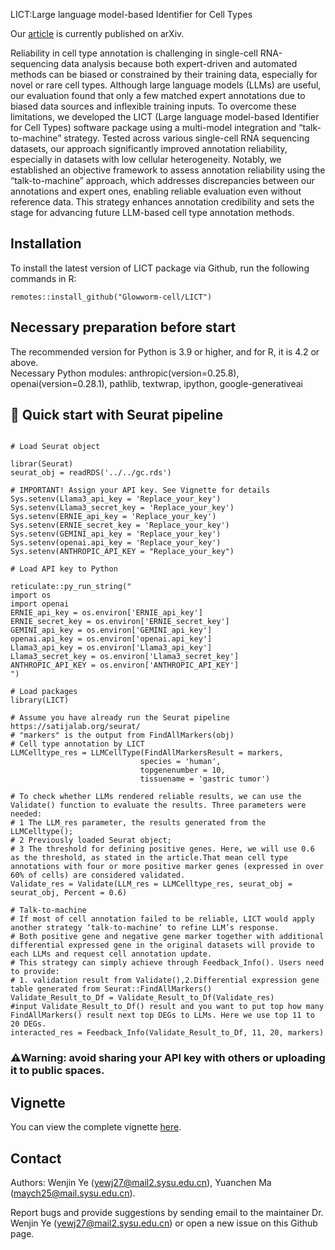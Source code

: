 LICT:Large language model-based Identifier for Cell Types

Our [article](https://arxiv.org/abs/2409.15678) is currently published on arXiv.

Reliability in cell type annotation is challenging in single-cell RNA-sequencing data analysis because both expert-driven and automated methods can be biased or constrained by their training data, especially for novel or rare cell types. Although large language models (LLMs) are useful, our evaluation found that only a few matched expert annotations due to biased data sources and inflexible training inputs. To overcome these limitations, we developed the LICT (Large language model-based Identifier for Cell Types) software package using a multi-model integration and “talk-to-machine” strategy. Tested across various single-cell RNA sequencing datasets, our approach significantly improved annotation reliability, especially in datasets with low cellular heterogeneity. Notably, we established an objective framework to assess annotation reliability using the “talk-to-machine” approach, which addresses discrepancies between our annotations and expert ones, enabling reliable evaluation even without reference data. This strategy enhances annotation credibility and sets the stage for advancing future LLM-based cell type annotation methods.

## Installation 

To install the latest version of LICT package via Github, run the following commands in R:
```{r eval = FALSE}
remotes::install_github("Glowworm-cell/LICT")
```

## Necessary preparation before start

The recommended version for Python is 3.9 or higher, and for R, it is 4.2 or above.<br>Necessary Python modules: anthropic(version=0.25.8), openai(version=0.28.1), pathlib, textwrap, ipython, google-generativeai

##  🚀 Quick start with Seurat pipeline 


```{r eval = FALSE}

# Load Seurat object

librar(Seurat)
seurat_obj = readRDS('../../gc.rds')

# IMPORTANT! Assign your API key. See Vignette for details
Sys.setenv(Llama3_api_key = 'Replace_your_key')
Sys.setenv(Llama3_secret_key = 'Replace_your_key')
Sys.setenv(ERNIE_api_key = 'Replace_your_key')
Sys.setenv(ERNIE_secret_key = 'Replace_your_key')
Sys.setenv(GEMINI_api_key = 'Replace_your_key')
Sys.setenv(openai.api_key = 'Replace_your_key')
Sys.setenv(ANTHROPIC_API_KEY = "Replace_your_key")

# Load API key to Python

reticulate::py_run_string("
import os
import openai
ERNIE_api_key = os.environ['ERNIE_api_key']
ERNIE_secret_key = os.environ['ERNIE_secret_key']
GEMINI_api_key = os.environ['GEMINI_api_key']
openai.api_key = os.environ['openai.api_key']
Llama3_api_key = os.environ['Llama3_api_key']
Llama3_secret_key = os.environ['Llama3_secret_key']
ANTHROPIC_API_KEY = os.environ['ANTHROPIC_API_KEY']
")

# Load packages
library(LICT)

# Assume you have already run the Seurat pipeline https://satijalab.org/seurat/
# "markers" is the output from FindAllMarkers(obj)
# Cell type annotation by LICT
LLMCelltype_res = LLMCellType(FindAllMarkersResult = markers,
                             species = 'human',
                             topgenenumber = 10,
                             tissuename = 'gastric tumor')

# To check whether LLMs rendered reliable results, we can use the Validate() function to evaluate the results. Three parameters were needed:
# 1 The LLM_res parameter, the results generated from the LLMCelltype();
# 2 Previously loaded Seurat object;
# 3 The threshold for defining positive genes. Here, we will use 0.6 as the threshold, as stated in the article.That mean cell type annotations with four or more positive marker genes (expressed in over 60% of cells) are considered validated.
Validate_res = Validate(LLM_res = LLMCelltype_res, seurat_obj = seurat_obj, Percent = 0.6)

# Talk-to-machine
# If most of cell annotation failed to be reliable, LICT would apply another strategy ‘talk-to-machine’ to refine LLM’s response.
# Both positive gene and negative gene marker together with additional differential expressed gene in the original datasets will provide to each LLMs and request cell annotation update.
# This strategy can simply achieve through Feedback_Info(). Users need to provide:
# 1. validation result from Validate(),2.Differential expression gene table generated from Seurat::FindAllMarkers()
Validate_Result_to_Df = Validate_Result_to_Df(Validate_res)
#input Validate_Result_to_Df() result and you want to put top how many FindAllMarkers() result next top DEGs to LLMs. Here we use top 11 to 20 DEGs.
interacted_res = Feedback_Info(Validate_Result_to_Df, 11, 20, markers)
```

### ⚠️Warning: avoid sharing your API key with others or uploading it to public spaces.

## Vignette
You can view the complete vignette [here](https://glowworm-cell.github.io/Wenjin-Ye.github.io/vignette.html).

## Contact

Authors: Wenjin Ye (yewj27@mail2.sysu.edu.cn), Yuanchen Ma (maych25@mail.sysu.edu.cn).

Report bugs and provide suggestions by sending email to the maintainer Dr. Wenjin Ye  (yewj27@mail2.sysu.edu.cn) or open a new issue on this Github page. 
